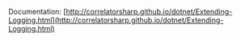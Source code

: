 Documentation: [http://correlatorsharp.github.io/dotnet/Extending-Logging.html](http://correlatorsharp.github.io/dotnet/Extending-Logging.html)